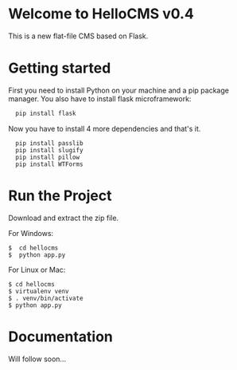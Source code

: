 # Welcome to HelloCMS v0.4

This is a new flat-file CMS based on Flask.

# Getting started

First you need to install Python on your machine and a pip package manager.
You also have to install flask microframework:

```python
  pip install flask
```

Now you have to install 4 more dependencies and that's it.

```
  pip install passlib
  pip install slugify
  pip install pillow
  pip install WTForms
```

# Run the Project

Download and extract the zip file.

For Windows:
```
$  cd hellocms
$  python app.py
```
For Linux or Mac:
```
$ cd hellocms
$ virtualenv venv
$ . venv/bin/activate
$ python app.py
```

# Documentation

Will follow soon...

